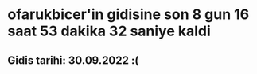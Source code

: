 # ofarukbicer'in gidisine son 8 gun 16 saat 53 dakika 32 saniye kaldi

## Gidis tarihi: 30.09.2022 :(